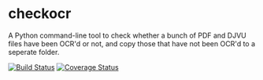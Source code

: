 # checkocr
A Python command-line tool to check whether a bunch of PDF and DJVU files have been OCR'd or not, and copy those that have not been OCR'd to a seperate folder.

[![Build Status](https://travis-ci.org/ChrisDeveloper/checkocr.svg?branch=master)](https://travis-ci.org/ChrisDeveloper/checkocr)
[![Coverage Status](https://coveralls.io/repos/ChrisDeveloper/checkocr/badge.svg)](https://coveralls.io/r/ChrisDeveloper/checkocr)
